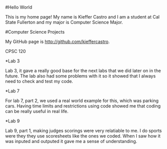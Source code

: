 #Hello World

This is my home page! My name is Kieffer Castro and I am a student at Cal State Fullerton and my major is Computer Science Major.

#Computer Science Projects

My GitHub page is http://github.com/kieffercastro.

CPSC 120

*Lab 3

   Lab 3, it gave a really good base for the next
   labs that we did later on in the future. The
   lab also had some problems with it so it showed
   that I always need to check and test my code.

*Lab 7

   For lab 7, part 2, we used a real world example
   for this, which was parking cars. Having time
   limits and restrictions using code showed me 
   that coding can be really useful in real life.

*Lab 9

   Lab 9, part 1, making judges scorings were
   very relatiable to me. I do sports were they
   they use scoresheets like the ones we coded.
   When I saw how it was inputed and outputed
   it gave me a sense of understanding.